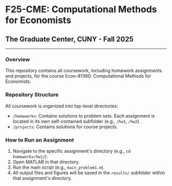 # F25-CME: Computational Methods for Economists

## The Graduate Center, CUNY - Fall 2025

---

### Overview

This repository contains all coursework, including homework assignments and projects, for the course Econ-81360: Computational Methods for Economists.

### Repository Structure

All coursework is organized into top-level directories:

* `/homeworks`: Contains solutions to problem sets. Each assignment is located in its own self-contained subfolder (e.g., `/hw1`, `/hw2`).
* `/projects`: Contains solutions for course projects.

### How to Run an Assignment

1.  Navigate to the specific assignment's directory (e.g., `cd homeworks/hw1/`).
2.  Open MATLAB in that directory.
3.  Run the main script (e.g., `main_problem1.m`).
4.  All output files and figures will be saved in the `results/` subfolder within that assignment's directory.
